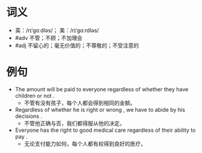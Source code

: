 # 词义
- 英：/rɪˈɡɑːdləs/； 美：/rɪˈɡɑːrdləs/
- #adv 不管；不顾；不加理会
- #adj 不留心的；毫无价值的；不尊敬的；不受注意的
# 例句
- The amount will be paid to everyone regardless of whether they have children or not .
	- 不管有没有孩子，每个人都会得到相同的金额。
- Regardless of whether he is right or wrong , we have to abide by his decisions .
	- 不管他正确与否，我们都得服从他的决定。
- Everyone has the right to good medical care regardless of their ability to pay .
	- 无论支付能力如何，每个人都有权得到良好的医疗。
